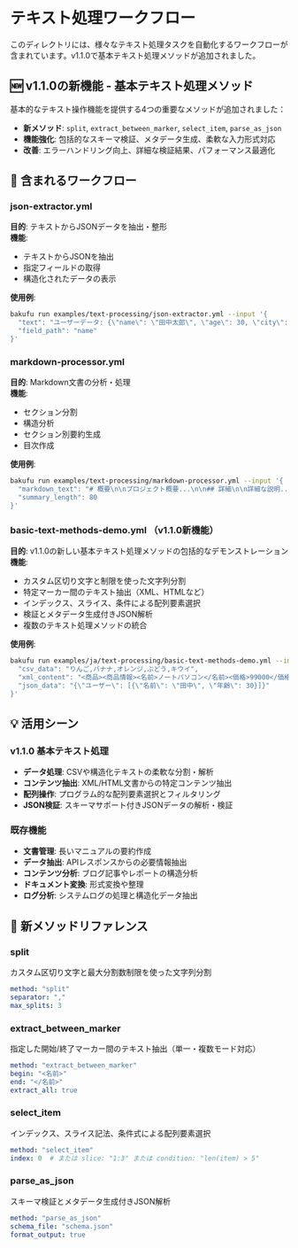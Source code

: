 # テキスト処理ワークフロー

このディレクトリには、様々なテキスト処理タスクを自動化するワークフローが含まれています。v1.1.0で基本テキスト処理メソッドが追加されました。

## 🆕 v1.1.0の新機能 - 基本テキスト処理メソッド

基本的なテキスト操作機能を提供する4つの重要なメソッドが追加されました：

- **新メソッド**: `split`, `extract_between_marker`, `select_item`, `parse_as_json`
- **機能強化**: 包括的なスキーマ検証、メタデータ生成、柔軟な入力形式対応
- **改善**: エラーハンドリング向上、詳細な検証結果、パフォーマンス最適化

## 📁 含まれるワークフロー

### json-extractor.yml
**目的**: テキストからJSONデータを抽出・整形  
**機能**:
- テキストからJSONを抽出
- 指定フィールドの取得
- 構造化されたデータの表示

**使用例**:
```bash
bakufu run examples/text-processing/json-extractor.yml --input '{
  "text": "ユーザーデータ: {\"name\": \"田中太郎\", \"age\": 30, \"city\": \"東京\"}",
  "field_path": "name"
}'
```

### markdown-processor.yml
**目的**: Markdown文書の分析・処理  
**機能**:
- セクション分割
- 構造分析
- セクション別要約生成
- 目次作成

**使用例**:
```bash
bakufu run examples/text-processing/markdown-processor.yml --input '{
  "markdown_text": "# 概要\n\nプロジェクト概要...\n\n## 詳細\n\n詳細な説明...",
  "summary_length": 80
}'
```

### basic-text-methods-demo.yml **（v1.1.0新機能）**
**目的**: v1.1.0の新しい基本テキスト処理メソッドの包括的なデモンストレーション  
**機能**:
- カスタム区切り文字と制限を使った文字列分割
- 特定マーカー間のテキスト抽出（XML、HTMLなど）
- インデックス、スライス、条件による配列要素選択
- 検証とメタデータ生成付きJSON解析
- 複数のテキスト処理メソッドの統合

**使用例**:
```bash
bakufu run examples/ja/text-processing/basic-text-methods-demo.yml --input '{
  "csv_data": "りんご,バナナ,オレンジ,ぶどう,キウイ",
  "xml_content": "<商品><商品情報><名前>ノートパソコン</名前><価格>99000</価格></商品情報></商品>",
  "json_data": "{\"ユーザー\": [{\"名前\": \"田中\", \"年齢\": 30}]}"
}'
```

## 💡 活用シーン

### v1.1.0 基本テキスト処理
- **データ処理**: CSVや構造化テキストの柔軟な分割・解析
- **コンテンツ抽出**: XML/HTML文書からの特定コンテンツ抽出
- **配列操作**: プログラム的な配列要素選択とフィルタリング
- **JSON検証**: スキーマサポート付きJSONデータの解析・検証

### 既存機能
- **文書管理**: 長いマニュアルの要約作成
- **データ抽出**: APIレスポンスからの必要情報抽出
- **コンテンツ分析**: ブログ記事やレポートの構造分析
- **ドキュメント変換**: 形式変換や整理
- **ログ分析**: システムログの処理と構造化データ抽出

## 🔧 新メソッドリファレンス

### split
カスタム区切り文字と最大分割数制限を使った文字列分割
```yaml
method: "split"
separator: ","
max_splits: 3
```

### extract_between_marker  
指定した開始/終了マーカー間のテキスト抽出（単一・複数モード対応）
```yaml
method: "extract_between_marker"
begin: "<名前>"
end: "</名前>"
extract_all: true
```

### select_item
インデックス、スライス記法、条件式による配列要素選択
```yaml
method: "select_item"
index: 0  # または slice: "1:3" または condition: "len(item) > 5"
```

### parse_as_json
スキーマ検証とメタデータ生成付きJSON解析
```yaml
method: "parse_as_json"
schema_file: "schema.json"
format_output: true
```
